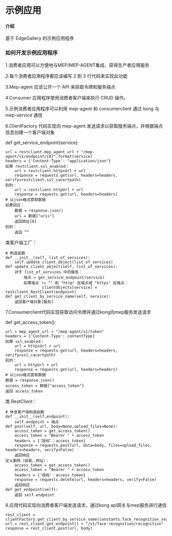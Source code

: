 ﻿# 示例应用

#### 介绍
基于 EdgeGallery 的示例应用程序

### 如何开发示例应用程序

1.消费者应用可以方便地与MEP/MEP-AGENT集成，获得生产者应用服务

2.每个消费者应用程序都应该编写 2 到 3 行代码来实现此功能

3.Mep-agent 应该公开一个 API 来获取令牌和服务端点

4.Consumer 应用程序使用消费者客户端来执行 CRUD 操作。

5.示例消费者应用程序可以利用 mep-agent 和 consumerclient 通过 kong 与 mep-service 通信

6.ClientFactory 代码实现向 mep-agent 发送请求以获取服务端点，并根据端点信息创建一个客户端对象

def get_service_endpoint(service):

    url = restclient.mep_agent_url + "/mep-agent/v1/endpoint/{0}".format(service)
    headers = {'Content-Type': "application/json"}
    如果 restclient.ssl_enabled：
        url = restclient.httpsUrl + url
        response = requests.get(url, headers=headers, verify=restclient.ssl_cacertpath)
    别的：
        url = restclient.httpUrl + url
        response = requests.get(url, headers=headers)
    # 以json格式提取数据
    如果回应：
        数据 = response.json()
        url = 数据["uris"]
        返回网址[0]
    别的：
        返回 ””

类客户端工厂：

    # 构造函数
    def __init__(self, list_of_services):
        self.update_client_object(list_of_services)
    def update_client_object(self, list_of_services):
        对于 list_of_services 中的服务：
            端点 = get_service_endpoint(service)
            如果端点 != "" 和 "http" 在端点或 "https" 在端点：
                    clientObjects[service] = restclient.RestClient(endpoint)
    def get_client_by_service_name(self, service):
        返回客户端对象[服务]

7.Consumerclient代码实现获取访问令牌并通过kong向mep服务发送请求

def get_access_token():

    url = mep_agent_url + "/mep-agent/v1/token"
    headers = {'Content-Type': contentType}
    如果 ssl_enabled：
        url = httpsUrl + url
        response = requests.get(url, headers=headers, verify=ssl_cacertpath)
    别的：
        url = httpUrl + url
        response = requests.get(url, headers=headers)
    # 以json格式提取数据
    数据 = response.json()
    access_token = 数据["access_token"]
    返回 access_token
类 RestClient：

    # 休息客户端构造函数
    def __init__(self,endpoint):
        self.endpoint = 端点
    def post(self, url, body=None,upload_files=None):
        access_token = get_access_token()
        access_token = "Bearer " + access_token
        headers = {'授权'：access_token}
        response = requests.post(url, data=body, files=upload_files, headers=headers, verify=False)
        返回响应
    定义删除（自我，网址）：
        access_token = get_access_token()
        access_token = "Bearer " + access_token
        headers = {'授权'：access_token}
        response = requests.delete(url, headers=headers, verify=False)
        返回响应
    def get_endpoint(self):
        返回 self.endpoint

8.应用代码实现向消费者客户端发送请求，通过kong api网关与mep服务进行通信

    rest_client = clientFactory.get_client_by_service_name(constants.face_recognition_service)
    url = rest_client.get_endpoint() + "/v1/face-recognition/recognition"
    response = rest_client.post(url, body)